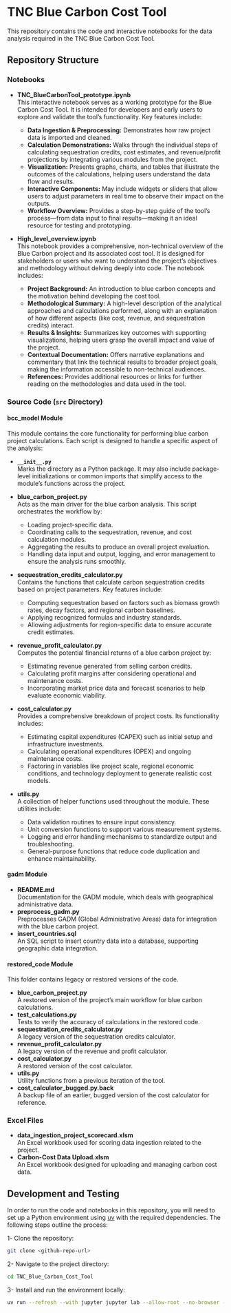 # TNC Blue Carbon Cost Tool

This repository contains the code and interactive notebooks for the data analysis required in the TNC Blue Carbon Cost Tool. 

## Repository Structure

### Notebooks

- **TNC_BlueCarbonTool_prototype.ipynb**  
  This interactive notebook serves as a working prototype for the Blue Carbon Cost Tool. It is intended for developers and early users to explore and validate the tool’s functionality. Key features include:  
  - **Data Ingestion & Preprocessing:** Demonstrates how raw project data is imported and cleaned.  
  - **Calculation Demonstrations:** Walks through the individual steps of calculating sequestration credits, cost estimates, and revenue/profit projections by integrating various modules from the project.  
  - **Visualization:** Presents graphs, charts, and tables that illustrate the outcomes of the calculations, helping users understand the data flow and results.  
  - **Interactive Components:** May include widgets or sliders that allow users to adjust parameters in real time to observe their impact on the outputs.  
  - **Workflow Overview:** Provides a step-by-step guide of the tool’s process—from data input to final results—making it an ideal resource for testing and prototyping.

- **High_level_overview.ipynb**  
  This notebook provides a comprehensive, non-technical overview of the Blue Carbon project and its associated cost tool. It is designed for stakeholders or users who want to understand the project’s objectives and methodology without delving deeply into code. The notebook includes:  
  - **Project Background:** An introduction to blue carbon concepts and the motivation behind developing the cost tool.  
  - **Methodological Summary:** A high-level description of the analytical approaches and calculations performed, along with an explanation of how different aspects (like cost, revenue, and sequestration credits) interact.  
  - **Results & Insights:** Summarizes key outcomes with supporting visualizations, helping users grasp the overall impact and value of the project.  
  - **Contextual Documentation:** Offers narrative explanations and commentary that link the technical results to broader project goals, making the information accessible to non-technical audiences.  
  - **References:** Provides additional resources or links for further reading on the methodologies and data used in the tool.

### Source Code (`src` Directory)

#### bcc_model Module

This module contains the core functionality for performing blue carbon project calculations. Each script is designed to handle a specific aspect of the analysis:

- **`__init__.py`**  
  Marks the directory as a Python package. It may also include package-level initializations or common imports that simplify access to the module’s functions across the project.

- **blue_carbon_project.py**  
  Acts as the main driver for the blue carbon analysis. This script orchestrates the workflow by:
  - Loading project-specific data.
  - Coordinating calls to the sequestration, revenue, and cost calculation modules.
  - Aggregating the results to produce an overall project evaluation.
  - Handling data input and output, logging, and error management to ensure the analysis runs smoothly.

- **sequestration_credits_calculator.py**  
  Contains the functions that calculate carbon sequestration credits based on project parameters. Key features include:
  - Computing sequestration based on factors such as biomass growth rates, decay factors, and regional carbon baselines.
  - Applying recognized formulas and industry standards.
  - Allowing adjustments for region-specific data to ensure accurate credit estimates.

- **revenue_profit_calculator.py**  
  Computes the potential financial returns of a blue carbon project by:
  - Estimating revenue generated from selling carbon credits.
  - Calculating profit margins after considering operational and maintenance costs.
  - Incorporating market price data and forecast scenarios to help evaluate economic viability.

- **cost_calculator.py**  
  Provides a comprehensive breakdown of project costs. Its functionality includes:
  - Estimating capital expenditures (CAPEX) such as initial setup and infrastructure investments.
  - Calculating operational expenditures (OPEX) and ongoing maintenance costs.
  - Factoring in variables like project scale, regional economic conditions, and technology deployment to generate realistic cost models.

- **utils.py**  
  A collection of helper functions used throughout the module. These utilities include:
  - Data validation routines to ensure input consistency.
  - Unit conversion functions to support various measurement systems.
  - Logging and error handling mechanisms to standardize output and troubleshooting.
  - General-purpose functions that reduce code duplication and enhance maintainability.

#### gadm Module
- **README.md**  
  Documentation for the GADM module, which deals with geographical administrative data.
- **preprocess_gadm.py**  
  Preprocesses GADM (Global Administrative Areas) data for integration with the blue carbon project.
- **insert_countries.sql**  
  An SQL script to insert country data into a database, supporting geographic data integration.

#### restored_code Module
This folder contains legacy or restored versions of the code.
- **blue_carbon_project.py**  
  A restored version of the project’s main workflow for blue carbon calculations.
- **test_calculations.py**  
  Tests to verify the accuracy of calculations in the restored code.
- **sequestration_credits_calculator.py**  
  A legacy version of the sequestration credits calculator.
- **revenue_profit_calculator.py**  
  A legacy version of the revenue and profit calculator.
- **cost_calculator.py**  
  A restored version of the cost calculator.
- **utils.py**  
  Utility functions from a previous iteration of the tool.
- **cost_calculator_bugged.py.back**  
  A backup file of an earlier, bugged version of the cost calculator for reference.

### Excel Files
- **data_ingestion_project_scorecard.xlsm**  
  An Excel workbook used for scoring data ingestion related to the project.
- **Carbon-Cost Data Upload.xlsm**  
  An Excel workbook designed for uploading and managing carbon cost data.

## Development and Testing

In order to run the code and notebooks in this repository, you will need to set up a Python environment using [uv](https://docs.astral.sh/uv/) with the required dependencies. The following steps outline the process:

1- Clone the repository:

```bash
git clone <github-repo-url>
```

2- Navigate to the project directory:

```bash
cd TNC_Blue_Carbon_Cost_Tool
```

3- Install and run the environment locally:

```bash
uv run --refresh --with jupyter jupyter lab --allow-root --no-browser --ServerApp.disable_check_xsrf=True --ServerApp.allow_remote_access=True --ServerApp.token='' --ServerApp.password=''  --ServerApp.port=<notebook port: 8887>
```
